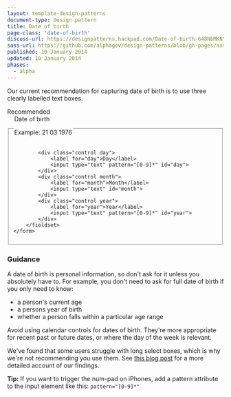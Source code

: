 ```yaml
---
layout: template-design-patterns
document-type: Design pattern
title: Date of birth
page-class: 'date-of-birth'
discuss-url: https://designpatterns.hackpad.com/Date-of-birth-648NbMKNYTr
sass-url: https://github.com/alphagov/design-patterns/blob/gh-pages/assets/sass/design-patterns/_date-of-birth.scss
published: 10 January 2014
updated: 10 January 2014
phases:
  - alpha
---
```


Our current recommendation for capturing date of birth is to use three clearly labelled text boxes.

<div class="pattern-example">
	<div class="ribbon">Recommended</div>
	<form class="form">
		<fieldset class="date-of-birth">
			<legend>Date of birth <p class="hint">Example: 21 03 1976</p></legend>

			<div class="control day">
		  		<label for="day">Day</label>
		  		<input type="text" pattern="[0-9]*" id="day">
			</div>
			<div class="control month">
		  		<label for="month">Month</label>
		  		<input type="text" id="month">
			</div>
			<div class="control year">
		  		<label for="year">Year</label>
		  		<input type="text" pattern="[0-9]*" id="year">
			</div>
		</fieldset>
	</form>
</div>

### Guidance

A date of birth is personal information, so don't ask for it unless you absolutely have to. For example, you don't need to ask for full date of birth if you only need to know:

* a person's current age
* a persons year of birth
* whether a person falls within a particular age range

Avoid using calendar controls for dates of birth. They're more appropriate for recent past or future dates, or where the day of the week is relevant.

We've found that some users struggle with long select boxes, which is why we're not recommending you use them.
See [this blog post](https://designnotes.blog.gov.uk/2013/12/05/asking-for-a-date-of-birth/) for a more detailed account of our findings.

**Tip:** If you want to trigger the num-pad on iPhones, add a pattern attribute to the input element like this: `pattern="[0-9]*"`